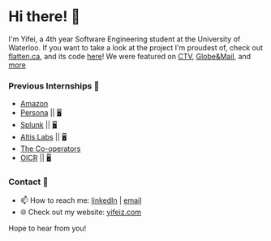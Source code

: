 # Hi there! 👋

I'm Yifei, a 4th year Software Engineering student at the University of Waterloo. If you want to take a look at the project I'm proudest of, check out [flatten.ca](https://flatten.ca), and its code [here](https://github.com/flatten-official)! We were featured on [CTV](https://www.ctvnews.ca/sci-tech/canadian-university-students-create-map-of-self-reported-potential-covid-19-cases-1.4872245), [Globe&Mail](https://www.theglobeandmail.com/canada/article-how-big-data-population-health-and-other-scientists-are-trying-to-map/), and [more](https://www.flatten.ca/about) 

### Previous Internships 🎒
- [Amazon](https://www.amazon.ca/)
- [Persona](https://withpersona.com/) || [🖥️](https://github.com/persona-id)
- [Splunk](https://www.splunk.com/) || [🖥️](https://github.com/splunk)
- [Altis Labs](https://www.altislabs.com/) || [🖥️](https://github.com/altis-labs)
- [The Co-operators](https://www.cooperators.ca/)
- [OICR](https://oicr.on.ca/) || [🖥️](https://github.com/oicr-webdev)

### Contact 📝
- 📫 How to reach me: [linkedIn](https://linkedin.com/in/yifei-zhang1) | [email](mailto:yifei7.zhang@gmail.com)
- 🌐 Check out my website: [yifeiz.com](https://yifeiz.com)

Hope to hear from you!

<!--
**yifeiz/yifeiz** is a ✨ _special_ ✨ repository because its `README.md` (this file) appears on your GitHub profile.

Here are some ideas to get you started:

- 🔭 I’m currently working on ...
- 🌱 I’m currently learning ...
- 👯 I’m looking to collaborate on ...
- 🤔 I’m looking for help with ...
- 💬 Ask me about ...
- 📫 How to reach me: ...
- 😄 Pronouns: ...
- ⚡ Fun fact: ...
-->
